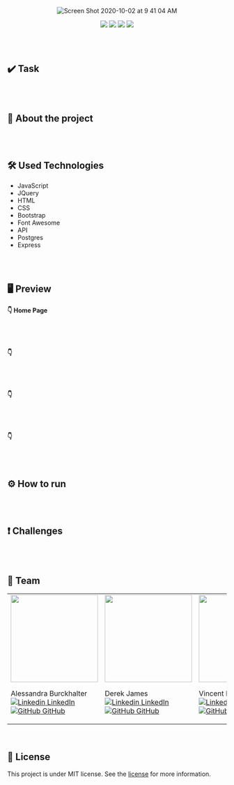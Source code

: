 <p align="center">
<img  alt="Screen Shot 2020-10-02 at 9 41 04 AM" src="https://user-images.githubusercontent.com/68092946/96671832-c9353f00-1330-11eb-802a-061cc144f092.png"></p>
<p align="center">
<img src="https://img.shields.io/github/issues/alessandraburckhalter/Full-Stack-Project?color=%2330bf8a"> <img src="https://img.shields.io/github/forks/alessandraburckhalter/Full-Stack-Project?color=%2330bf8a"> <img src="https://img.shields.io/github/stars/alessandraburckhalter/Full-Stack-Project?color=%2330bf8a"> <img src="https://img.shields.io/github/license/alessandraburckhalter/Full-Stack-Project?color=%2330bf8a"></p>

<br>
<br>

## :heavy_check_mark: Task


<br>
<br>

## :book: About the project

<br>
<br>

## :hammer_and_wrench: Used Technologies 

* JavaScript
* JQuery
* HTML
* CSS
* Bootstrap
* Font Awesome
* API
* Postgres
* Express
<br>
<br>


## 🖥 Preview
#### :point_down: Home Page


<br /> 
<br /> 

#### :point_down: 


<br /> 
<br /> 

#### :point_down: 

<br /> 
<br /> 

#### :point_down: 


<br>
<br>

## ⚙ How to run 

<br>
<br>

## :heavy_exclamation_mark: Challenges


<br>
<br>

## :busts_in_silhouette: Team

<table>
  <tr>
 <td <a href="https://github.com/alessandraburckhalter">
  <img width="200" src="https://avatars2.githubusercontent.com/u/68092946?s=460&u=d7183c6fbffcaf53cc3d21b6eac86ef0cddb34e8&v=4">
</a>

Alessandra Burckhalter <br>
[![Linkedin](https://i.stack.imgur.com/gVE0j.png) LinkedIn](https://www.linkedin.com/in/alessandra-burckhalter/)
&nbsp;
[![GitHub](https://i.stack.imgur.com/tskMh.png) GitHub](https://github.com/alessandraburckhalter)</td>


 <td <a href="hhttps://github.com/Derekjames93">
  <img width="200" src="https://avatars0.githubusercontent.com/u/69772944?s=460&v=4">
</a>

Derek James <br>
[![Linkedin](https://i.stack.imgur.com/gVE0j.png) LinkedIn](https://www.linkedin.com/in/derek-james-40287610b/)
&nbsp;
[![GitHub](https://i.stack.imgur.com/tskMh.png) GitHub](https://github.com/Derekjames93)</td>

 <td <a href="https://github.com/Varobinson">
  <img width="200" src="https://avatars3.githubusercontent.com/u/59773500?s=460&u=5e9b971c994028ab7b7af61025fa5ac4bf06b29d&v=4">
</a>

Vincent Robinson <br>
[![Linkedin](https://i.stack.imgur.com/gVE0j.png) LinkedIn](https://www.linkedin.com/in/vincentarobinson/)
&nbsp;
[![GitHub](https://i.stack.imgur.com/tskMh.png) GitHub](https://github.com/Varobinson)</td>

  </tr>
</table>


<br>

## :page_with_curl: License
This project is under MIT license. See the [license](https://opensource.org/licenses/MIT) for more information.
<br /> 
<br /> 

